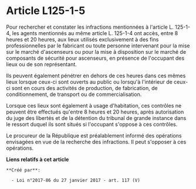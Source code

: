# Article L125-1-5

Pour rechercher et constater les infractions mentionnées à l'article L.  125-1-4, les agents mentionnés au même article L.
125-1-4 ont accès,  entre 8 heures et 20 heures, aux lieux utilisés exclusivement à des fins  professionnelles par le
fabricant ou toute personne intervenant pour la  mise sur le marché d'ascenseurs ou pour la mise à disposition sur le  marché
de composants de sécurité pour ascenseurs, en présence de  l'occupant des lieux ou de son représentant. 

Ils  peuvent également pénétrer en dehors de ces heures dans ces mêmes lieux  lorsque ceux-ci sont ouverts au public ou
lorsqu'à l'intérieur de  ceux-ci sont en cours des activités de production, de fabrication, de  conditionnement, de transport
ou de commercialisation. 

Lorsque ces lieux sont également à usage d'habitation, ces contrôles ne  peuvent être effectués qu'entre 8 heures et 20
heures, après  autorisation du juge des libertés et de la détention du tribunal de  grande instance dans le ressort duquel
ils sont situés si l'occupant  s'oppose à ces contrôles. 

Le procureur de la  République est préalablement informé des opérations envisagées en vue de  la recherche des infractions.
Il peut s'opposer à ces opérations.

**Liens relatifs à cet article**

	**Créé par**:

	  - Loi n°2017-86 du 27 janvier 2017 - art. 117 (V)
